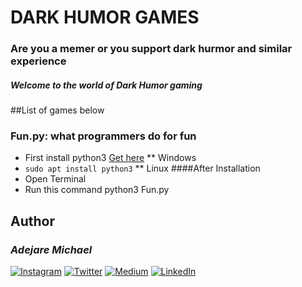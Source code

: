 # DARK HUMOR GAMES

### Are you a memer or you support dark hurmor and similar experience
##### Welcome to the world of Dark Humor gaming

##List of games below

### Fun.py: what programmers do for fun
- First install python3
[Get here](https://www.python.org/downloads/) ** Windows
- `sudo apt install python3` ** Linux
####After Installation
- Open Terminal
- Run this command python3 Fun.py

## Author
### _Adejare Michael_

[![Instagram](https://img.shields.io/badge/follow%20me%20on-instagram-red)](https://www.instagram.com/shell.terminal)
[![Twitter](https://img.shields.io/badge/follow%20on-twitter-blue)](https://twitter.com/shell_terminal)
[![Medium](https://img.shields.io/badge/follow%20on-medium-dark)](https://medium.com/@shell-terminal)
[![LinkedIn](https://img.shields.io/badge/connect%20on-linkedin-87CEEB)](https://linkedin.com/in/metromaniageek)